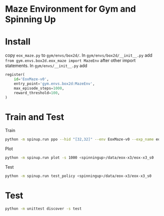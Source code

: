# Maze Environment for Gym and Spinning Up

# Install 

copy `eox_maze.py` to `gym/envs/box2d/`. In `gym/envs/box2d/__init__.py` add `from gym.envs.box2d.eox_maze import MazeEnv` after other import statements. In `gym/envs/__init__.py` add 
```python
register(
    id='EoxMaze-v0',
    entry_point='gym.envs.box2d:MazeEnv',
    max_episode_steps=1000,
    reward_threshold=100,
)
```

# Train and Test
Train
```bash
python -m spinup.run ppo --hid "[32,32]" --env EoxMaze-v0 --exp_name eox-x3 --gamma 0.999 --epochs 200000 --steps_per_epoch 1000
```

Plot
```bash
python -m spinup.run plot -s 1000 <spinningup>/data/eox-x3/eox-x3_s0
```

Test
```bash
python -m spinup.run test_policy <spinningup>/data/eox-x3/eox-x3_s0
```

# Test

```bash
python -m unittest discover -s test
```

